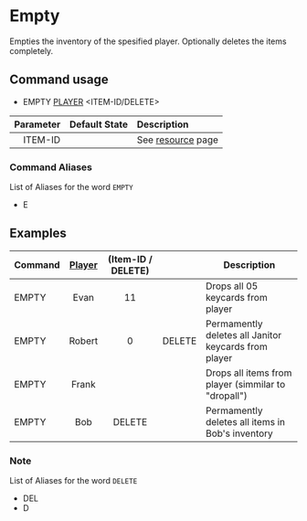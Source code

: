 # Empty

Empties the inventory of the spesified player. Optionally deletes the items completely.

## Command usage

* EMPTY [PLAYER][player] <ITEM-ID/DELETE> <DELETE>

Parameter | Default State | Description
--: | :--: | :--
ITEM-ID | | See [resource][resources] page

### Command Aliases

List of Aliases for the word `EMPTY`

* E

## Examples

Command | [Player][player] | (Item-ID / DELETE) | <DELETE> | Description
--- | :---: | :---: | :---: | ---
EMPTY | Evan | 11 | | Drops all 05 keycards from player
EMPTY | Robert | 0 | DELETE | Permamently deletes all Janitor keycards from player
EMPTY | Frank | | | Drops all items from player (simmilar to "dropall")
EMPTY | Bob | DELETE | | Permamently deletes all items in Bob's inventory

### Note

List of Aliases for the word `DELETE`

* DEL
* D

[csharp]: https://docs.microsoft.com/en-us/dotnet/csharp/language-reference/keywords/built-in-types-table
[player]: https://github.com/Rnen/AdminToolbox/wiki/AdminToolbox.Commands.Variables
[resources]: https://github.com/Rnen/AdminToolbox/wiki/Resources